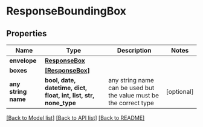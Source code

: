 # ResponseBoundingBox


## Properties
Name | Type | Description | Notes
------------ | ------------- | ------------- | -------------
**envelope** | [**ResponseBox**](ResponseBox.md) |  | 
**boxes** | [**[ResponseBox]**](ResponseBox.md) |  | 
**any string name** | **bool, date, datetime, dict, float, int, list, str, none_type** | any string name can be used but the value must be the correct type | [optional]

[[Back to Model list]](../README.md#documentation-for-models) [[Back to API list]](../README.md#documentation-for-api-endpoints) [[Back to README]](../README.md)


